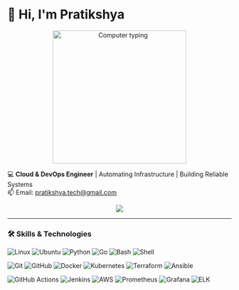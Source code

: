 # 👋 Hi, I'm Pratikshya 

<p align="center">
  <img src="https://media.giphy.com/media/11xBk5MoWjrYoE/giphy.gif" width="300" alt="Computer typing">
</p>


💻 **Cloud & DevOps Engineer** | Automating Infrastructure | Building Reliable Systems  
📫 Email: pratikshya.tech@gmail.com

<p align="center">
  <a href="https://skillicons.dev">
    <img src="https://skillicons.dev/icons?i=python,linux,aws,kubernetes,docker,terraform,prometheus,elasticsearch,vscode,redis,gitlab" />
  </a>
</p>

---

### 🛠️ Skills & Technologies  

![Linux](https://img.shields.io/badge/-Linux-FCC624?logo=linux&logoColor=black) 
![Ubuntu](https://img.shields.io/badge/-Ubuntu-E95420?logo=ubuntu&logoColor=white) 
![Python](https://img.shields.io/badge/-Python-3776AB?logo=python&logoColor=white) 
![Go](https://img.shields.io/badge/-Go-00ADD8?logo=go&logoColor=white) 
![Bash](https://img.shields.io/badge/-Bash-4EAA25?logo=gnu-bash&logoColor=white) 
![Shell](https://img.shields.io/badge/-Shell-FFD500?logo=powershell&logoColor=black)  

![Git](https://img.shields.io/badge/-Git-F05032?logo=git&logoColor=white) 
![GitHub](https://img.shields.io/badge/-GitHub-181717?logo=github&logoColor=white) 
![Docker](https://img.shields.io/badge/-Docker-2496ED?logo=docker&logoColor=white) 
![Kubernetes](https://img.shields.io/badge/-Kubernetes-326CE5?logo=kubernetes&logoColor=white) 
![Terraform](https://img.shields.io/badge/-Terraform-623CE4?logo=terraform&logoColor=white) 
![Ansible](https://img.shields.io/badge/-Ansible-EE0000?logo=ansible&logoColor=white)  

![GitHub Actions](https://img.shields.io/badge/-GitHub%20Actions-2088FF?logo=github-actions&logoColor=white) 
![Jenkins](https://img.shields.io/badge/-Jenkins-D24939?logo=jenkins&logoColor=white) 
![AWS](https://img.shields.io/badge/-AWS-232F3E?logo=amazon-aws&logoColor=white) 
![Prometheus](https://img.shields.io/badge/-Prometheus-E6522C?logo=prometheus&logoColor=white) 
![Grafana](https://img.shields.io/badge/-Grafana-F46800?logo=grafana&logoColor=white) 
![ELK](https://img.shields.io/badge/-Elastic-005571?logo=elastic&logoColor=white)  
